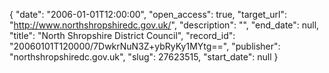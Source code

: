 {
  "date": "2006-01-01T12:00:00", 
  "open_access": true, 
  "target_url": "http://www.northshropshiredc.gov.uk/", 
  "description": "", 
  "end_date": null, 
  "title": "North Shropshire District Council", 
  "record_id": "20060101T120000/7DwkrNuN3Z+ybRyKy1MYtg==", 
  "publisher": "northshropshiredc.gov.uk", 
  "slug": 27623515, 
  "start_date": null
}

